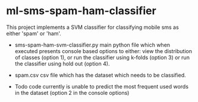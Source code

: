 # ml-sms-spam-ham-classifier

This project implements a SVM classifier for classifying mobile sms as either 'spam' or 'ham'. 

- sms-spam-ham-svm-classifier.py
main python file which when executed presents console based options to either: view the distribution of classes (option 1), or run the classifier using k-folds (option 3) or run the classifier using hold out (option 4).

- spam.csv
csv file which has the dataset which needs to be classified.

- Todo
code currently is unable to predict the most frequent used words in the dataset (option 2 in the console options)
